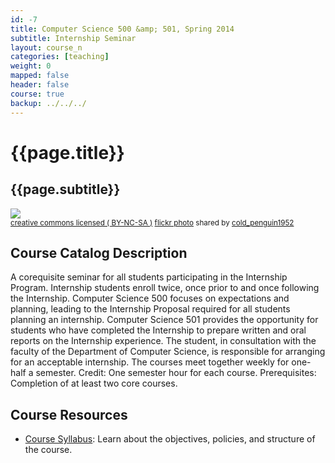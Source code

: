 ```yaml
---
id: -7
title: Computer Science 500 &amp; 501, Spring 2014 
subtitle: Internship Seminar
layout: course_n
categories: [teaching]
weight: 0
mapped: false
header: false 
course: true
backup: ../../../
---
```


# {{page.title}}

## {{page.subtitle}}

<a title="gears_macro_1159" href="http://flickr.com/photos/101440531@N06/12903187295"><img class="img-responsive-tight" src="http://farm4.static.flickr.com/3783/12903187295_6266ba0ddf_z.jpg" /></a><br /><small><a href="http://creativecommons.org/licenses/by-nc-sa/2.0/">creative commons licensed ( BY-NC-SA )</a> <a title="gears_macro_1159" href="http://flickr.com/photos/101440531@N06/12903187295">flickr photo</a> shared by <a href="http://flickr.com/people/101440531@N06">cold_penguin1952</a></small>

## Course Catalog Description

A corequisite seminar for all students participating in the Internship Program.  Internship students enroll twice, once
prior to and once following the Internship. Computer Science 500 focuses on expectations and planning, leading to the
Internship Proposal required for all students planning an internship.  Computer Science 501 provides the opportunity for
students who have completed the Internship to prepare written and oral reports on the Internship experience. The
student, in consultation with the faculty of the Department of Computer Science, is responsible for arranging for an
acceptable internship.  The courses meet together weekly for one-half a semester. Credit: One semester hour for each
course. Prerequisites: Completion of at least two core courses.

## Course Resources

<ul class="fa-ul">

<li><i class="fa-li fa fa-arrow-right"></i><a href="{{site.baseurl}}teaching/cs500501S2014/provide/syllabus/cs500501-syllabus.pdf"
class="major">Course Syllabus</a>: Learn about the objectives, policies, and structure of the course. 

</ul>


